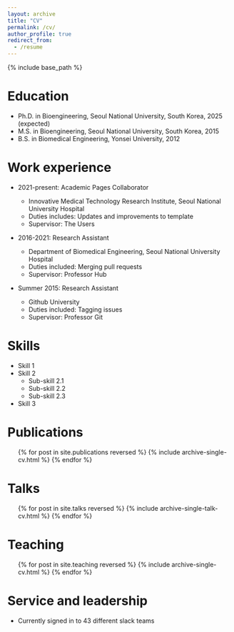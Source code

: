 ```yaml
---
layout: archive
title: "CV"
permalink: /cv/
author_profile: true
redirect_from:
  - /resume
---
```


{% include base_path %}

Education
======
* Ph.D. in Bioengineering, Seoul National University, South Korea, 2025 (expected)
* M.S. in Bioengineering, Seoul National University, South Korea, 2015
* B.S. in Biomedical Engineering, Yonsei University, 2012

Work experience
======
* 2021-present: Academic Pages Collaborator
  * Innovative Medical Technology Research Institute, Seoul National University Hospital
  * Duties includes: Updates and improvements to template
  * Supervisor: The Users

* 2016-2021: Research Assistant
  * Department of Biomedical Engineering, Seoul National University Hospital
  * Duties included: Merging pull requests
  * Supervisor: Professor Hub

* Summer 2015: Research Assistant
  * Github University
  * Duties included: Tagging issues
  * Supervisor: Professor Git
  
Skills
======
* Skill 1
* Skill 2
  * Sub-skill 2.1
  * Sub-skill 2.2
  * Sub-skill 2.3
* Skill 3

Publications
======
  <ul>{% for post in site.publications reversed %}
    {% include archive-single-cv.html %}
  {% endfor %}</ul>
  
Talks
======
  <ul>{% for post in site.talks reversed %}
    {% include archive-single-talk-cv.html  %}
  {% endfor %}</ul>
  
Teaching
======
  <ul>{% for post in site.teaching reversed %}
    {% include archive-single-cv.html %}
  {% endfor %}</ul>
  
Service and leadership
======
* Currently signed in to 43 different slack teams
